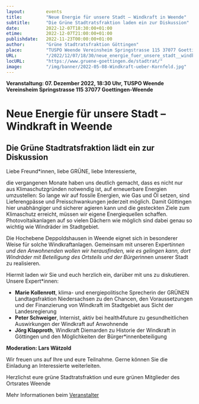 ```yaml
---
layout:        events
title:         "Neue Energie für unsere Stadt – Windkraft in Weende"
subtitle:      "Die Grüne Stadtratsfraktion laden ein zur Diskussion"
date:          2022-12-07T18:30:00+01:00
etime:         2022-12-07T21:00:00+01:00
publishdate:   2022-11-23T00:00:00+01:00
author:        "Grüne Stadtratsfraktion Göttingen"
place:         "TUSPO Weende Vereinsheim Springstrasse 115 37077 Goettingen-Weende"
URL:           "/2022/12/07/18/30/neue_energie_fuer_unsere_stadt__windkraft_in_weende"
locURL:        "https://www.gruene-goettingen.de/stadtrat/"
image:         "/img/banner/2022-05-08-Windkraft-ueber-Kornfeld.jpg"
---
```


**Veranstaltung: 07. Dezember 2022, 18:30 Uhr, TUSPO Weende Vereinsheim Springstrasse 115 37077 Goettingen-Weende**

Neue Energie für unsere Stadt – Windkraft in Weende
===========

Die Grüne Stadtratsfraktion lädt ein zur Diskussion
-----------
Liebe Freund*innen, liebe GRÜNE, liebe Interessierte, 

die vergangenen Monate haben uns deutlich gemacht, dass es nicht nur aus Klimaschutzgründen notwendig ist, auf erneuerbare Energien umzustellen: So lange wir auf fossile Energien, wie Gas und Öl setzen, sind Lieferengpässe und Preisschwankungen jederzeit möglich. Damit Göttingen hier unabhängiger und sicherer agieren kann und die gesteckten Ziele zum Klimaschutz erreicht, müssen wir eigene Energiequellen schaffen. Photovoltaikanlagen auf so vielen Dächern wie möglich sind dabei genau so wichtig wie Windräder im Stadtgebiet. 

Die Hochebene Deppoldshausen in Weende eignet sich in besonderer Weise für solche Windkraftanlagen. Gemeinsam mit unseren Expert*innen und den Anwohnenden wollen wir herausfinden, wie es gelingen kann, dort Windräder mit Beteiligung des Ortsteils und der Bürger*innen unserer Stadt zu realisieren.

Hiermit laden wir Sie und euch herzlich ein, darüber mit uns zu diskutieren. Unsere Expert*innen: 

- **Marie Kollenrott**, klima- und energiepolitische Sprecherin der GRÜNEN Landtagsfraktion Niedersachsen zu den Chancen, den Voraussetzungen und der Finanzierung von Windkraft im Stadtgebiet aus Sicht der Landesregierung
- **Peter Schweiger**, Internist, aktiv bei health4future zu gesundheitlichen Auswirkungen der Windkraft auf Anwohnende
- **Jörg Klapproth**, Windkraft Diemarden zu Historie der Windkraft in Göttingen und den Möglichkeiten der Bürger*innenbeteiligung

**Moderation: Lars Wätzold**

Wir freuen uns auf Ihre und eure Teilnahme. Gerne können Sie die Einladung an Interessierte weiterleiten.


Herzlichst eure grüne Stadtratsfraktion
und eure grünen Mitglieder des Ortsrates Weende 

Mehr Informationen beim [Veranstalter](https://www.gruene-goettingen.de/stadtrat/)
